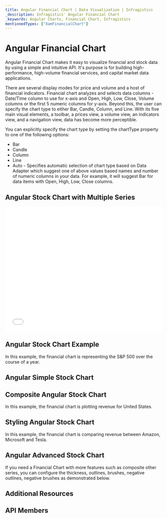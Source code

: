 ```yaml
---
title: Angular Financial Chart | Data Visualization | Infragistics
_description: Infragistics' Angular Financial Chart
_keywords: Angular Charts, Financial Chart, Infragistics
mentionedTypes: ["XamFinancialChart"]
---
```


# Angular Financial Chart

Angular  Financial Chart makes it easy to visualize financial and stock data by using a simple and intuitive API. It's purpose is for building high-performance, high-volume financial services, and capital market data applications.

There are several display modes for price and volume and a host of financial indicators. Financial chart analyzes and selects data columns - Date/Time column to use for x-axis and Open, High, Low, Close, Volume columns or the first 5 numeric columns for y-axis. Beyond this, the user can specify the chart type to either Bar, Candle, Column, and Line. With its five main visual elements, a toolbar, a prices view, a volume view, an indicators view, and a navigation view, data has become more perceptible.

You can explicitly specify the chart type by setting the chartType property to one of the following options:

-   Bar 
-   Candle
-   Column 
-   Line
-   Auto - Specifies automatic selection of chart type based on Data Adapter which suggest one of above values based names and number of numeric columns in your data. For example, it will suggest Bar for data items with Open, High, Low, Close columns.

## Angular Stock Chart with Multiple Series

<div class="sample-container loading" style="height: 400px">
    <iframe id="cc-chart-with-legend" src='{environment:dvDemosBaseUrl}/charts/financial-chart-stock-index-chart' width="100%" height="100%" seamless frameBorder="0" onload="onXPlatSampleIframeContentLoaded(this);" alt="Angular Stock Index Chart"></iframe>
</div>

<div class="divider--half"></div>

## Angular Stock Chart Example

In this example, the financial chart is representing the S&P 500 over the course of a year.

<!-- TODO use this iframe which will point to a new sample:
<iframe src='{environment:dvDemosBaseUrl}/charts/category-chart-type-Line' width="100%" height="100%" seamless frameBorder="0" onload="onXPlatSampleIframeContentLoaded(this);" alt="Angular Financial Chart Example"></iframe> -->

## Angular Simple Stock Chart

<!-- TODO show code for FinancialChart with:
- the dataSource set to multiple data sources
- the chartType property set to Candlestick
- the zoomSliderType property set to Candlestick
-->

## Composite Angular Stock Chart

In this example, the financial chart is plotting revenue for United States.

<!-- TODO show code for FinancialChart with:
- the dataSource set to multiple data sources
- the volumeType="Column"
- the overlayType="BollingerBands"
- the indicatorTypes="AverageTrueRange"
-->

## Styling Angular Stock Chart

In this example, the financial chart is comparing revenue between Amazon, Microsoft and Tesla.

<!-- TODO show code for FinancialChart with:
- the brushes and outlines properties set
- the thickness property set
-->

## Angular Advanced Stock Chart

If you need a Financial Chart with more features such as composite other series, you can configure the thickness, outlines, brushes, negative outlines, negative brushes as demonstrated below. 

<!-- TODO copy and combine content (code snippets, description) from these topics:
	data-chart-type-financial-candlestick-series.md
	data-chart-type-financial-ohlc-series.md
	data-chart-type-financial-line-indicators.md
	data-chart-type-financial-overlays.md
-->

## Additional Resources

<!-- TODO list topic links related to this topic -->

## API Members

<!-- TODO list API links used in this topic -->
